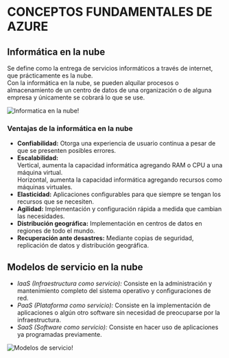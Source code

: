# **CONCEPTOS FUNDAMENTALES DE AZURE**
## Informática en la nube
Se define como la entrega de servicios informáticos a través de internet, que prácticamente es la nube.  
Con la informática en la nube, se pueden alquilar procesos o almacenamiento de un centro de datos de una organización o de alguna empresa y únicamente se cobrará lo que se use.   

![Informatica en la nube!](https://d1.awsstatic.com/what-is-aws/AWS-Types-of-Cloud-Computing_Infrastructure-as-a-Service.c2e061a42b68ec6d969880fb8768bcb8e5cc2e69.png)

### Ventajas de la informática en la nube
- **Confiabilidad:** Otorga una experiencia de usuario continua a pesar de que se presenten posibles errores. 
- **Escalabilidad:**  
  Vertical, aumenta la capacidad informática agregando RAM o CPU a una máquina virtual.  
  Horizontal, aumenta la capacidad informática agregando recursos como máquinas virtuales.
- **Elasticidad:** Aplicaciones configurables para que siempre se tengan los recursos que se necesiten.
- **Agilidad:** Implementación y configuración rápida a medida que cambian las necesidades.
- **Distribución geográfica:** Implementación en centros de datos en regiones de todo el mundo.
- **Recuperación ante desastres:** Mediante copias de seguridad, replicación de datos y distribución geográfica. 

## Modelos de servicio en la nube
- *IaaS (Infraestructura como servicio):* Consiste en la administración y mantenimiento completo del sistema operativo y configuraciones de red.  
- *PaaS (Plataforma como servicio):* Consiste en la implementación de aplicaciones o algún otro software sin necesidad de preocuparse por la infraestructura.
- *SaaS (Software como servicio):* Consiste en hacer uso de aplicaciones ya programadas previamente.

![Modelos de servicio!](https://www.penso.com.br/wp-content/uploads/2016/02/IaaS-PaaS-e-SaaS1.jpg)


